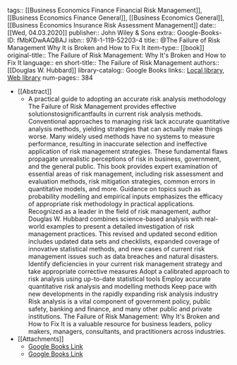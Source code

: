 tags:: [[Business Economics Finance Financial Risk Management]], [[Business Economics Finance General]], [[Business Economics General]], [[Business Economics Insurance Risk Assessment Management]]
date:: [[Wed, 04.03.2020]]
publisher:: John Wiley & Sons
extra:: Google-Books-ID: fMbKDwAAQBAJ
isbn:: 978-1-119-52203-4
title:: @The Failure of Risk Management Why It is Broken and How to Fix It
item-type:: [[book]]
original-title:: The Failure of Risk Management: Why It's Broken and How to Fix It
language:: en
short-title:: The Failure of Risk Management
authors:: [[Douglas W. Hubbard]]
library-catalog:: Google Books
links:: [Local library](zotero://select/library/items/RPPPJ9P6), [Web library](https://www.zotero.org/users/6520516/items/RPPPJ9P6)
num-pages:: 384

- [[Abstract]]
	- A practical guide to adopting an accurate risk analysis methodology The Failure of Risk Management provides effective solutionstosignificantfaults in current risk analysis methods. Conventional approaches to managing risk lack accurate quantitative analysis methods, yielding strategies that can actually make things worse. Many widely used methods have no systems to measure performance, resulting in inaccurate selection and ineffective application of risk management strategies. These fundamental flaws propagate unrealistic perceptions of risk in business, government, and the general public. This book provides expert examination of essential areas of risk management, including risk assessment and evaluation methods, risk mitigation strategies, common errors in quantitative models, and more. Guidance on topics such as probability modelling and empirical inputs emphasizes the efficacy of appropriate risk methodology in practical applications.  Recognized as a leader in the field of risk management, author Douglas W. Hubbard combines science-based analysis with real-world examples to present a detailed investigation of risk management practices. This revised and updated second edition includes updated data sets and checklists, expanded coverage of innovative statistical methods, and new cases of current risk management issues such as data breaches and natural disasters.  Identify deficiencies in your current risk management strategy and take appropriate corrective measures Adopt a calibrated approach to risk analysis using up-to-date statistical tools Employ accurate quantitative risk analysis and modelling methods Keep pace with new developments in the rapidly expanding risk analysis industry  Risk analysis is a vital component of government policy, public safety, banking and finance, and many other public and private institutions. The Failure of Risk Management: Why It's Broken and How to Fix It is a valuable resource for business leaders, policy makers, managers, consultants, and practitioners across industries.
- [[Attachments]]
	- [Google Books Link](https://books.google.ru/books?id=fMbKDwAAQBAJ)
	- [Google Books Link](https://books.google.ae/books?id=fMbKDwAAQBAJ)